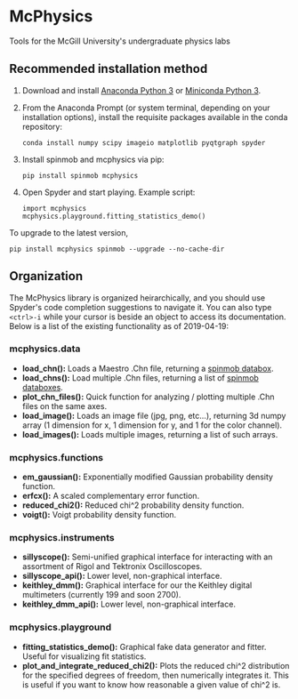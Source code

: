# McPhysics
Tools for the McGill University's undergraduate physics labs

## Recommended installation method

1. Download and install [Anaconda Python 3](https://www.anaconda.com/distribution/) or [Miniconda Python 3](https://docs.conda.io/en/latest/miniconda.html).

2. From the Anaconda Prompt (or system terminal, depending on your installation options), install the requisite packages available in the conda repository:
   ```
   conda install numpy scipy imageio matplotlib pyqtgraph spyder
   ```
3. Install spinmob and mcphysics via pip:
   ```
   pip install spinmob mcphysics
   ```
4. Open Spyder and start playing. Example script:
   ```
   import mcphysics
   mcphysics.playground.fitting_statistics_demo()
   ```
To upgrade to the latest version,
   ```
   pip install mcphysics spinmob --upgrade --no-cache-dir
   ```

## Organization
The McPhysics library is organized heirarchically, and you should use Spyder's code completion suggestions to navigate it. You can also type `<ctrl>-i` while your cursor is beside an object to access its documentation. Below is a list of the existing functionality as of 2019-04-19:

### mcphysics.data
 * __load_chn():__ Loads a Maestro .Chn file, returning a [spinmob databox](https://github.com/Spinmob/spinmob/wiki/2.-Data-Handling).
 * __load_chns():__ Load multiple .Chn files, returning a list of [spinmob databoxes](https://github.com/Spinmob/spinmob/wiki/2.-Data-Handling).
 * __plot_chn_files():__ Quick function for analyzing / plotting multiple .Chn files on the same axes.
 * __load_image():__ Loads an image file (jpg, png, etc...), returning 3d numpy array (1 dimension for x, 1 dimension for y, and 1 for the color channel).
 * __load_images():__ Loads multiple images, returning a list of such arrays.
 
 ### mcphysics.functions
  * __em_gaussian():__ Exponentially modified Gaussian probability density function.
  * __erfcx():__ A scaled complementary error function.
  * __reduced_chi2():__ Reduced chi^2 probability density function.
  * __voigt():__ Voigt probability density function.
 
 ### mcphysics.instruments
  * __sillyscope():__ Semi-unified graphical interface for interacting with an assortment of Rigol and Tektronix Oscilloscopes.
  * __sillyscope_api():__ Lower level, non-graphical interface.
  * __keithley_dmm():__ Graphical interface for our the Keithley digital multimeters (currently 199 and soon 2700).
  * __keithley_dmm_api():__ Lower level, non-graphical interface.
  
 ### mcphysics.playground
  * __fitting_statistics_demo():__ Graphical fake data generator and fitter. Useful for visualizing fit statistics.
  * __plot_and_integrate_reduced_chi2():__ Plots the reduced chi^2 distribution for the specified degrees of freedom, then numerically integrates it. This is useful if you want to know how reasonable a given value of chi^2 is.
